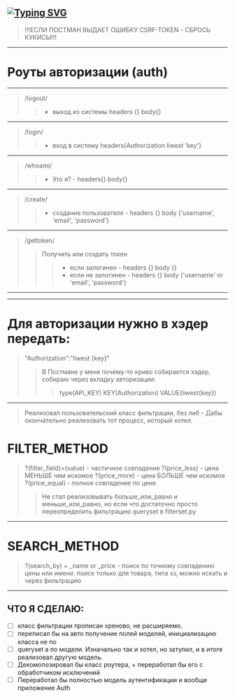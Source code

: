 [![Typing SVG](https://readme-typing-svg.herokuapp.com?color=%2336BCF7&lines=Test+API)](https://git.io/typing-svg)
---
> !!!ЕСЛИ ПОСТМАН ВЫДАЕТ ОШИБКУ CSRF-TOKEN - СБРОСЬ КУКИСЫ!!!
---
# Роуты авторизации (auth)
---
> /logout/ 
>> - выход из системы headers {} body{}
---
> /login/ 
>> - вход в систему headers{Authorization liwest 'key'}
---
> /whoami/ 
>> - Хто я? - headers{} body{}
---
> /create/ 
>> - создание пользователя - headers {} body {'username', 'email', 'password'}
---
> /gettoken/ 
>> Получить или создать токен 
>>> - если залогинен - headers {} body {}
>>> - если не залогинен - headers {} body {'username' or 'email', 'password'}
---
---
# Для авторизации нужно в хэдер передать:
> "Authorization":"liwest {key}"
>> В Постмане у меня почему-то криво собирается хэдер, собираю через вкладку авторизации:
>>> type(API_KEY)
>>> KEY(Authorization)
>>> VALUE(liwest{key})
---
> Реализовал пользовательский класс фильтрации, без либ - 
> Дабы окончательно реализовать тот процесс, который хотел.
# FILTER_METHOD

> ?(filter_field)=(value) - частичное совпадение
> ?(price_less) - цена МЕНЬШЕ чем искомое
> ?(price_more) - цена БОЛЬШЕ чем искомое
> ?(price_equal) - полное совпадение по цене
>> Не стал реализовывать больше_или_равно и меньше_или_равно, но если что
>> достаточно просто переопределить фильтрацию queryset в filterset.py
---

# SEARCH_METHOD
> ?(search_by) + _name or _price - поиск по точному совпадению цены или имени. поиск только для товара, типа хз, можно искать и через фильтрацию
---
## ЧТО Я СДЕЛАЮ:
- [ ] класс фильтрации прописан хреново, не расширяемо.
- [ ] переписал бы на авто получение полей моделей, инициализацию класса не по 
- [ ] queryset а по модели. Изначально так и хотел, но затупил, и в итоге реализовал другую модель. 
- [ ] Декомопозировал бы класс роутера, + переработал бы его с обработчиком исключений
- [ ] Переработал бы полностью модель аутентификации и вообще приложение Auth
